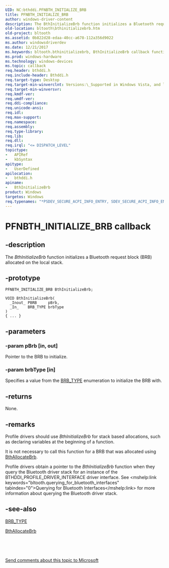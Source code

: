 ```yaml
---
UID: NC:bthddi.PFNBTH_INITIALIZE_BRB
title: PFNBTH_INITIALIZE_BRB
author: windows-driver-content
description: The BthInitializeBrb function initializes a Bluetooth request block (BRB) allocated on the local stack.
old-location: bltooth\bthinitializebrb.htm
old-project: bltooth
ms.assetid: 0b822d28-edaa-40cc-a678-112a356d9022
ms.author: windowsdriverdev
ms.date: 12/21/2017
ms.keywords: bltooth.bthinitializebrb, BthInitializeBrb callback function [Bluetooth Devices], BthInitializeBrb, PFNBTH_INITIALIZE_BRB, PFNBTH_INITIALIZE_BRB, bthddi/BthInitializeBrb, bth_funcs_11ec7e91-bfca-404f-a029-a3fbb8c56d47.xml
ms.prod: windows-hardware
ms.technology: windows-devices
ms.topic: callback
req.header: bthddi.h
req.include-header: Bthddi.h
req.target-type: Desktop
req.target-min-winverclnt: Versions:\_Supported in Windows Vista, and later.
req.target-min-winversvr: 
req.kmdf-ver: 
req.umdf-ver: 
req.ddi-compliance: 
req.unicode-ansi: 
req.idl: 
req.max-support: 
req.namespace: 
req.assembly: 
req.type-library: 
req.lib: 
req.dll: 
req.irql: "<= DISPATCH_LEVEL"
topictype:
-	APIRef
-	kbSyntax
apitype:
-	UserDefined
apilocation:
-	bthddi.h
apiname:
-	BthInitializeBrb
product: Windows
targetos: Windows
req.typenames: "*PSDEV_SECURE_ACPI_INFO_ENTRY, SDEV_SECURE_ACPI_INFO_ENTRY"
---
```


# PFNBTH_INITIALIZE_BRB callback


## -description


The 
  <i>BthInitializeBrb</i> function initializes a Bluetooth request block (BRB) allocated on the local
  stack.


## -prototype


````
PFNBTH_INITIALIZE_BRB BthInitializeBrb;

VOID BthInitializeBrb(
  _Inout_ PBRB     pBrb,
  _In_    BRB_TYPE brbType
)
{ ... }
````


## -parameters




### -param pBrb [in, out]

Pointer to the BRB to initialize.


### -param brbType [in]

Specifies a value from the 
     <a href="..\bthddi\ne-bthddi-_brb_type.md">BRB_TYPE</a> enumeration to initialize the BRB
     with.


## -returns


None.



## -remarks


Profile drivers should use 
    <i>BthInitializeBrb</i> for stack based allocations, such as declaring variables at the beginning of a
    function.

It is not necessary to call this function for a BRB that was allocated using 
    <a href="..\bthddi\nc-bthddi-pfnbth_allocate_brb.md">BthAllocateBrb</a>.

Profile drivers obtain a pointer to the 
    <i>BthInitializeBrb</i> function when they query the Bluetooth driver stack for an instance of the
    BTHDDI_PROFILE_DRIVER_INTERFACE driver interface. See 
    <mshelp:link keywords="bltooth.querying_for_bluetooth_interfaces" tabindex="0">Querying for Bluetooth
    Interfaces</mshelp:link> for more information about querying the Bluetooth driver stack.



## -see-also

<a href="..\bthddi\ne-bthddi-_brb_type.md">BRB_TYPE</a>

<a href="..\bthddi\nc-bthddi-pfnbth_allocate_brb.md">BthAllocateBrb</a>

 

 

<a href="mailto:wsddocfb@microsoft.com?subject=Documentation%20feedback [bltooth\bltooth]:%20PFNBTH_INITIALIZE_BRB callback function%20 RELEASE:%20(12/21/2017)&amp;body=%0A%0APRIVACY STATEMENT%0A%0AWe use your feedback to improve the documentation. We don't use your email address for any other purpose, and we'll remove your email address from our system after the issue that you're reporting is fixed. While we're working to fix this issue, we might send you an email message to ask for more info. Later, we might also send you an email message to let you know that we've addressed your feedback.%0A%0AFor more info about Microsoft's privacy policy, see http://privacy.microsoft.com/en-us/default.aspx." title="Send comments about this topic to Microsoft">Send comments about this topic to Microsoft</a>

